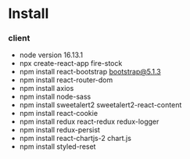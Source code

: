 # Install

### client

* node version 16.13.1
* npx create-react-app fire-stock
* npm install react-bootstrap bootstrap@5.1.3
* npm install react-router-dom
* npm install axios
* npm install node-sass
* npm install sweetalert2 sweetalert2-react-content
* npm install react-cookie
* npm install redux react-redux redux-logger
* npm install redux-persist
* npm install react-chartjs-2 chart.js
* npm install styled-reset